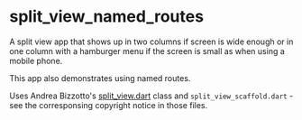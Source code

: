 # split_view_named_routes

A split view app that shows up in two columns if screen is wide enough or
in one column with a hamburger menu if the screen is small as when using 
a mobile phone.

This app also demonstrates using named routes.

Uses Andrea Bizzotto's [split_view.dart](lib/split_view.dart) class and
`split_view_scaffold.dart` - see the corresponsing copyright notice in
those files.
